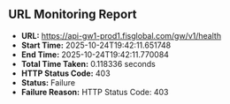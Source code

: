## URL Monitoring Report

- **URL:** https://api-gw1-prod1.fisglobal.com/gw/v1/health
- **Start Time:** 2025-10-24T19:42:11.651748
- **End Time:** 2025-10-24T19:42:11.770084
- **Total Time Taken:** 0.118336 seconds
- **HTTP Status Code:** 403
- **Status:** Failure
- **Failure Reason:** HTTP Status Code: 403
